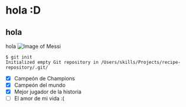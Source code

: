 # hola :D
## hola
hola
![Image of Messi](https://media.tycsports.com/files/2023/02/10/532928/lionel-messi_1440x810_wmk.webp)
```
$ git init
Initialized empty Git repository in /Users/skills/Projects/recipe-repository/.git/
```
- [x] Campeón de Champions
- [x] Campeón del mundo
- [x] Mejor jugador de la historia
- [ ] El amor de mi vida :(
